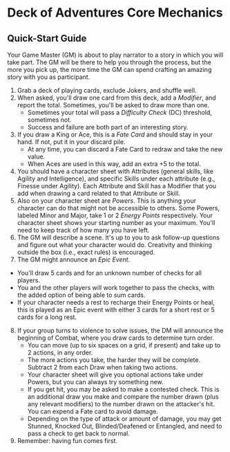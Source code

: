 # Deck of Adventures Core Mechanics

## Quick-Start Guide

Your Game Master (GM) is about to play narrator to a story in which you will take part. The GM will be there to help you through the process, but the more you pick up, the more time the GM can spend crafting an amazing story with you as participant.

1. Grab a deck of playing cards, exclude Jokers, and shuffle well.
2. When asked, you'll draw one card from this deck, add a *Modifier*, and report the
total. Sometimes, you'll be asked to draw more than one.
   - Sometimes your total will pass a *Difficulty Check* (DC) threshold, sometimes not.
   - Success and failure are both part of an interesting story.
3. If you draw a King or Ace, this is a *Fate Card* and should stay in your hand. If
not, put it in your discard pile.
   - At any time, you can discard a Fate Card to redraw and take the new value.
   - When Aces are used in this way, add an extra +5 to the total.
4. You should have a character sheet with Attributes (general skills, like Agility and
Intelligence), and specific Skills under each attribute (e.g., Finesse under Agility).
Each Attribute and Skill has a Modifier that you add when drawing a card related to that
Attribute or Skill.
5. Also on your character sheet are *Powers*. This is anything your character can do
that might not be accessible to others. Some Powers, labeled Minor and Major, take 1 or
2 *Energy Points* respectively. Your character sheet shows your starting number as your
maximum. You'll need to keep track of how many you have left.
6. The GM will describe a scene. It's up to you to ask follow-up questions and figure
out what your character would do. Creativity and thinking outside the box (i.e., exact
rules) is encouraged.
7. The GM might announce an *Epic Event*.
  - You'll draw 5 cards and for an unknown number of checks for all players.
  - You and the other players will work together to pass the checks, with the added
  option of being able to sum cards.
  - If your character needs a rest to recharge their Energy Points or heal, this is
  played as an Epic event with either 3 cards for a short rest or 5 cards for a long
  rest.
8. If your group turns to violence to solve issues, the DM will announce the beginning of Combat, where you draw cards to determine turn order.
   - You can move (up to six spaces on a grid, if present) and take up to 2 actions, in
   any order.
   - The more actions you take, the harder they will be complete. Subtract 2 from each
   Draw when taking two actions.
   - Your character sheet will give you optional actions take under Powers, but you can
   always try something new.
   - If you get hit, you may be asked to make a contested check. This is an additional
   draw you make and compare the number drawn (plus any relevant modifiers) to the
   number drawn on the attacker's hit. You can expend a Fate card to avoid damage.
   - Depending on the type of attack or amount of damage, you may get Stunned, Knocked
   Out, Blinded/Deafened or Entangled, and need to pass a check to get back to normal.
9. Remember: having fun comes first.
